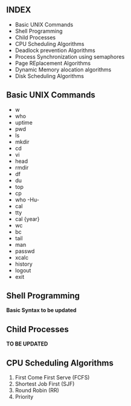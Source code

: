 INDEX
-----
 * Basic UNIX Commands
 * Shell Programming
 * Child Processes
 * CPU Scheduling Algorithms
 * Deadlock prevention Algorithms
 * Process Synchronization using semaphores
 * Page REplacement Algorithms
 * Dynamic Memory alocation algorithms
 * Disk Scheduling Algorithms

## Basic UNIX Commands
 * w
 * who
 * uptime
 * pwd
 * ls
 * mkdir
 * cd
 * vi
 * head
 * rmdir
 * df
 * du
 * top
 * cp
 * who -Hu-
 * cal
 * tty
 * cal {year}
 * wc
 * bc
 * tail
 * man
 * passwd
 * xcalc
 * history
 * logout
 * exit

## Shell Programming
 **Basic Syntax to be updated**

## Child Processes
 **TO BE UPDATED**

## CPU Scheduling Algorithms
 1. First Come First Serve (FCFS)
 2. Shortest Job First (SJF)
 3. Round Robin (RR)
 4. Priority
